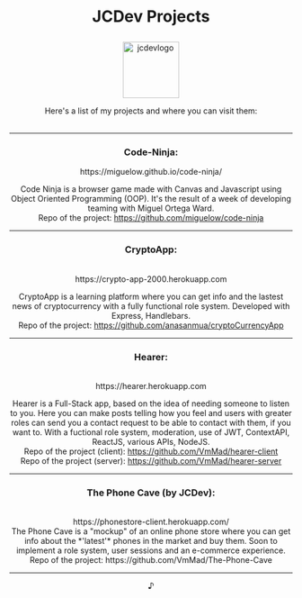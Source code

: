 # <p align="center">JCDev Projects</p>
<p align="center">
  <img align="center" src="https://res.cloudinary.com/dntpphebk/image/upload/v1647550188/maskwhite_bk6g31.svg" alt="jcdevlogo" height="100" width="100"/>
</p>
<div align="center">
Here's a list of my projects and where you can visit them: </br></br>
 <hr/>
<h3>Code-Ninja:</h3>
  https://miguelow.github.io/code-ninja/<br/>
  
 
  Code Ninja is a browser game made with Canvas and Javascript using Object Oriented Programming (OOP). It's the result of a week of developing teaming with Miguel         Ortega Ward. </br>
  Repo of the project: https://github.com/miguelow/code-ninja
  <hr/>

<h3>CryptoApp:</h3><br/>
https://crypto-app-2000.herokuapp.com</br>

CryptoApp is a learning platform where you can get info and the lastest news of cryptocurrency with a fully functional role system. 
Developed with Express, Handlebars.</br>
Repo of the project: https://github.com/anasanmua/cryptoCurrencyApp
 <hr/>

<h3>Hearer:</h3><br/>
https://hearer.herokuapp.com</br>

Hearer is a Full-Stack app, based on the idea of needing someone to listen to you. Here you can make posts telling how you feel and users with greater roles can send you a contact request to be able to contact with them, if you want to. With a fuctional role system, moderation, use of JWT, ContextAPI, ReactJS, various APIs, NodeJS.</br>
Repo of the project (client): https://github.com/VmMad/hearer-client </br>
Repo of the project (server): https://github.com/VmMad/hearer-server
 <hr/>

<h3>The Phone Cave (by JCDev):</h3><br/>
https://phonestore-client.herokuapp.com/</br>
The Phone Cave is a "mockup" of an online phone store where you can get info about the *'latest'* phones in the market and buy them. Soon to implement a role system, user sessions and an e-commerce experience.</br>
Repo of the project: https://github.com/VmMad/The-Phone-Cave </br>
 <hr/>
<p> ♪</p>
</div>
